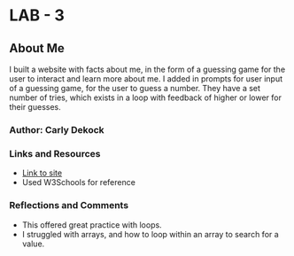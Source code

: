 # LAB - 3

## About Me 

I built a website with facts about me, in the form of a guessing game for the user to interact and learn more about me.
I added in prompts for user input of a guessing game, for the user to guess a number. They have a set number of tries, which exists in a loop with feedback of higher or lower for their guesses.

### Author: Carly Dekock

### Links and Resources
* [Link to site](https://carlydekock.github.io/about-me/)
* Used W3Schools for reference

### Reflections and Comments
* This offered great practice with loops.
* I struggled with arrays, and how to loop within an array to search for a value.